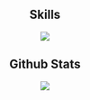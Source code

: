 <h2 align=center>Skills</h2>

<p align=center><img src="https://skillicons.dev/icons?i=c,python,git,bash,linux,vim,vscode&theme=dark"></p>

<h2 align=center>Github Stats</h2>


<p align="center">
	<img align="center" src="https://github-readme-stats.vercel.app/api/top-langs/?username=BAaboe&langs_count=8&layout=compact&title_color=EB5454&text_color=ffffff&bg_color=202020&border_radius=10" >
</p>

